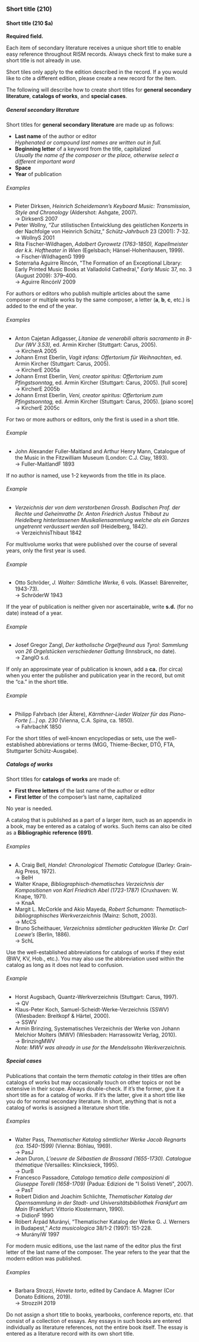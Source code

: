 ### Short title (210)

#### Short title (210 $a)

**Required field.**

Each item of secondary literature receives a unique short title to enable easy reference throughout RISM records. Always check first to make sure a short title is not already in use.  

Short tiles only apply to the edition described in the record. If a you would like to cite a different edition, please create a new record for the item.

The following will describe how to create short titles for **general secondary literature**, **catalogs of works**, and **special cases**.

##### General secondary literature

Short titles for **general secondary literature** are made up as follows:

- **Last name** of the author or editor  
  _Hyphenated or compound last names are written out in full._
- **Beginning letter** of a keyword from the title, capitalized  
  _Usually the name of the composer or the place, otherwise select a different important word_
- **Space**
- **Year** of publication

###### Examples

- Pieter Dirksen, _Heinrich Scheidemann’s Keyboard Music: Transmission, Style and Chronology_ (Aldershot: Ashgate, 2007).  
 → DirksenS 2007  
- Peter Wollny, “Zur stilistischen Entwicklung des geistlichen Konzerts in der Nachfolge von Heinrich Schütz,” _Schütz-Jahrbuch_ 23 (2001): 7-32.  
 → WollnyS 2001  
- Rita Fischer-Wildhagen, _Adalbert Gyrowetz (1763-1850), Kapellmeister der k.k. Hoftheater in Wien_ (Egelsbach; Hänsel-Hohenhausen, 1999).  
 → Fischer-WildhagenG 1999  
- Soterraña Aguirre Rincón, "The Formation of an Exceptional Library: Early Printed Music Books at Valladolid Cathedral," _Early Music_ 37, no. 3 (August 2009): 379–400.  
 → Aguirre RincónV 2009

For authors or editors who publish multiple articles about the same composer or multiple works by the same composer, a
letter (**a**, **b**, **c**, etc.) is added to the end of the year.  

###### Examples

- Anton Cajetan Adlgasser, _Litaniae de venerabili altaris sacramento in B-Dur (WV 3.53),_ ed. Armin Kircher (Stuttgart: Carus, 2005).  
 → KircherA 2005  
- Johann Ernst Eberlin, _Vagit infans: Offertorium für Weihnachten_, ed. Armin Kircher (Stuttgart: Carus, 2005).  
 → KircherE 2005a  
- Johann Ernst Eberlin, _Veni, creator spiritus: Offertorium zum Pfingstsonntag_, ed. Armin Kircher (Stuttgart: Carus, 2005). [full score]  
 → KircherE 2005b  
- Johann Ernst Eberlin, _Veni, creator spiritus: Offertorium zum Pfingstsonntag,_ ed. Armin Kircher (Stuttgart: Carus, 2005). [piano score]  
 → KircherE 2005c

For two or more authors or editors, only the first is used in a short title.  

###### Example

- John Alexander Fuller-Maitland and Arthur Henry Mann, Catalogue of the Music in the Fitzwilliam Museum (London: C.J. Clay, 1893).  
 → Fuller-MaitlandF 1893

If no author is named, use 1-2 keywords from the title in its place.  

###### Example

- _Verzeichnis der von dem verstorbenen Grossh. Badischen Prof. der Rechte und Geheimrathe Dr. Anton Friedrich Justus Thibaut zu Heidelberg hinterlassenen Musikaliensammlung welche als ein Ganzes ungetrennt veräussert werden soll_ (Heidelberg, 1842).  
 → VerzeichnisThibaut 1842

For multivolume works that were published over the course of several years, only the first year is used.  

###### Example

- Otto Schröder, _J. Walter: Sämtliche Werke,_ 6 vols. (Kassel: Bärenreiter, 1943-73).  
 → SchröderW 1943

If the year of publication is neither given nor ascertainable, write **s.d.** (for no date) instead of a year.

###### Example

- Josef Gregor Zangl, _Der katholische Orgelfreund aus Tyrol: Sammlung von 26 Orgelstücken verschiedener Gattung_ (Innsbruck, no date).  
 → ZanglO s.d.

If only an approximate year of publication is known, add a **ca.** (for circa) when you enter the publisher and
publication year in the record, but omit the “ca.” in the short title.  

###### Example

- Philipp Fahrbach (der Ältere), _Kärnthner-Lieder Walzer für das Piano-Forte [...] op. 230_ (Vienna, C.A. Spina, ca. 1850).  
 → FahrbachK 1850

For the short titles of well-known encyclopedias or sets, use the well-established abbreviations or terms (MGG,
Thieme-Becker, DTÖ, FTA, Stuttgarter Schütz-Ausgabe).

##### Catalogs of works

Short titles for **catalogs of works** are made of:
- **First three letters** of the last name of the author or editor
- **First letter** of the composer’s last name, capitalized

No year is needed.

A catalog that is published as a part of a larger item, such as an appendix in a book, may be entered as a catalog of
works. Such items can also be cited as a **Bibliographic reference (691)**.

###### Examples

- A. Craig Bell, _Handel: Chronological Thematic Catalogue_ (Darley: Grain-Aig Press, 1972).  
 → BelH  
- Walter Knape, _Bibliographisch-thematisches Verzeichnis der Kompositionen von Karl Friedrich Abel (1723-1787)_ (Cruxhaven: W. Knape, 1971).  
 → KnaA  
- Margit L. McCorkle and Akio Mayeda, _Robert Schumann: Thematisch-bibliographisches Werkverzeichnis_ (Mainz: Schott, 2003).  
 → McCS  
- Bruno Scheithauer, _Verzeichniss sämtlicher gedruckten Werke Dr. Carl Loewe’s_ (Berlin, 1886).  
 → SchL

Use the well-established abbreviations for catalogs of works if they exist (BWV, KV, Hob., etc.). You may also use the
abbreviation used within the catalog as long as it does not lead to confusion.    

###### Example

- Horst Augsbach, Quantz-Werkverzeichnis (Stuttgart: Carus, 1997).  
 → QV  
- Klaus-Peter Koch, Samuel-Scheidt-Werke-Verzeichnis (SSWV) (Wiesbaden: Breitkopf & Härtel, 2000).  
 → SSWV  
- Armin Brinzing, Systematisches Verzeichnis der Werke von Johann Melchior Molters (MWV) (Wiesbaden: Harrassowitz Verlag, 2010).  
 → BrinzingMWV  
 _Note: MWV was already in use for the Mendelssohn Werkverzeichnis._

##### Special cases

Publications that contain the term _thematic catalog_ in their titles are often catalogs of works but may occasionally touch on other topics or not be extensive in their scope. Always double-check. If it’s the former, give it a short title as for a catalog of works. If it’s the latter, give it a short title like you do for normal secondary literature. In short, anything that is not a catalog of works is assigned a literature short title.

###### Examples

- Walter Pass, _Thematischer Katalog sämtlicher Werke Jacob Regnarts (ca. 1540-1599)_ (Vienna: Böhlau, 1969).  
 → PasJ  
- Jean Duron, _L’oeuvre de Sébastien de Brossard (1655-1730). Catalogue thématique_ (Versailles: Klincksieck, 1995).  
 → DurB  
- Francesco Passadore, _Catalogo tematico delle composizioni di Giuseppe Torelli (1658-1709)_ (Padua: Edizioni de "I Solisti Veneti", 2007).  
 → PasT  
- Robert Didion and Joachim Schlichte, _Thematischer Katalog der Opernsammlung in der Stadt- und Universitätsbibliothek Frankfurt am Main_ (Frankfurt: Vittorio Klostermann, 1990).  
 → DidionF 1990  
- Róbert Árpád Murányi, “Thematischer Katalog der Werke G. J. Werners in Budapest,” _Acta musicologica_ 38/1-2 (1997): 151-228.  
 → MurányiW 1997

For modern music editions, use the last name of the editor plus the first letter of the last name of the composer. The year refers to the year that the modern edition was published.  

###### Examples

- Barbara Strozzi, _Havete torto_, edited by Candace A. Magner (Cor Donato Editions, 2019).  
 → StrozziH 2019  

Do not assign a short title to books, yearbooks, conference reports, etc. that consist of a collection of essays. Any essays in such books are entered individually as literature references, not the entire book itself. The essay is entered as a literature record with its own short title.

